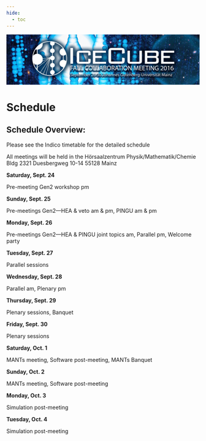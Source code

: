 ```yaml
---
hide:
  - toc
---
```


![2016 Fall Collaboration Meeting](Mainz_header.jpg)


# Schedule


## Schedule Overview:

Please see the Indico timetable for the detailed schedule
 
All meetings will be held in the 
Hörsaalzentrum Physik/Mathematik/Chemie
Bldg 2321
Duesbergweg 10-14
55128 Mainz
 
**Saturday, Sept. 24**

Pre-meeting Gen2 workshop pm

**Sunday, Sept. 25**

Pre-meetings Gen2—HEA & veto am & pm, PINGU am & pm

**Monday, Sept. 26**

Pre-meetings Gen2—HEA & PINGU joint topics am, Parallel pm, Welcome party

**Tuesday, Sept. 27**

Parallel sessions 

**Wednesday, Sept. 28**

Parallel am, Plenary pm  

**Thursday, Sept. 29**

Plenary sessions, Banquet

**Friday, Sept. 30**

Plenary sessions 

**Saturday, Oct. 1**

MANTs meeting, Software post-meeting, MANTs Banquet

**Sunday, Oct. 2**

MANTs meeting, Software post-meeting

**Monday, Oct. 3**

Simulation post-meeting 

**Tuesday, Oct. 4**

Simulation post-meeting 